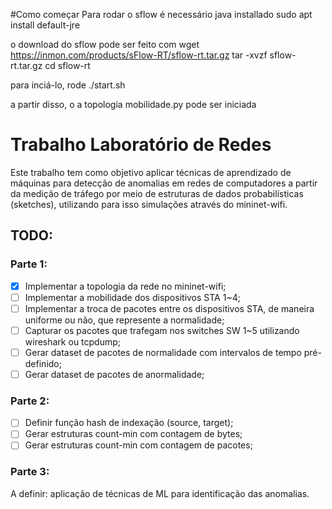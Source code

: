 #Como começar
Para rodar o sflow é necessário java installado
sudo apt install default-jre

o download do sflow pode ser feito com
wget https://inmon.com/products/sFlow-RT/sflow-rt.tar.gz
tar -xvzf sflow-rt.tar.gz
cd sflow-rt

para inciá-lo, rode
./start.sh

a partir disso, o a topologia mobilidade.py pode ser iniciada

# Trabalho Laboratório de Redes

Este trabalho tem como objetivo aplicar técnicas de aprendizado de máquinas para detecção de anomalias em redes de computadores a partir da medição de tráfego por meio de estruturas de dados probabilísticas (sketches), utilizando para isso simulações através do mininet-wifi.

## TODO:
### Parte 1:
- [x] Implementar a topologia da rede no mininet-wifi;
- [ ] Implementar a mobilidade dos dispositivos STA 1~4;
- [ ] Implementar a troca de pacotes entre os dispositivos STA, de maneira uniforme ou não, que represente a normalidade;
- [ ] Capturar os pacotes que trafegam nos switches SW 1~5 utilizando wireshark ou tcpdump;
- [ ] Gerar dataset de pacotes de normalidade com intervalos de tempo pré-definido;
- [ ] Gerar dataset de pacotes de anormalidade;

### Parte 2:
- [ ] Definir função hash de indexação (source, target);
- [ ] Gerar estruturas count-min com contagem de bytes;
- [ ] Gerar estruturas count-min com contagem de pacotes;

### Parte 3:
A definir: aplicação de técnicas de ML para identificação das anomalias.
